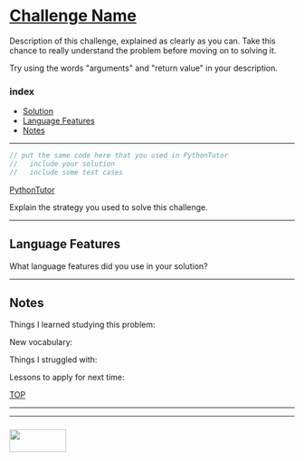 # [Challenge Name](https://www.codewars.com/kata/challenge-name/)

Description of this challenge, explained as clearly as you can.  Take this chance to really understand the problem before moving on to solving it.

Try using the words "arguments" and "return value" in your description.

### index
* [Solution](#solution)
* [Language Features](#language-features)
* [Notes](#notes)

___

```js 
// put the same code here that you used in PythonTutor
//   include your solution
//   include some test cases
```
[PythonTutor](https://goo.gl/your-python-tutor-link-with-test-cases)

Explain the strategy you used to solve this challenge.

___

## Language Features

What language features did you use in your solution?



___

## Notes

Things I learned studying this problem:


New vocabulary:


Things I struggled with:


Lessons to apply for next time:



[TOP](#string-repeat)

___
___
### <a href="http://elewa.education/blog" target="_blank"><img src="https://user-images.githubusercontent.com/18554853/34921062-506450ae-f97d-11e7-875f-6feeb26ad72d.png" width="100" height="40"/></a>


